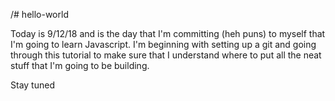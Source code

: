 /# hello-world

Today is 9/12/18 and is the day that I'm committing (heh puns) to myself that I'm going to learn Javascript. I'm beginning with setting up a git and going through this tutorial to make sure that I understand where to put all the neat stuff that I'm going to be building.

Stay tuned

